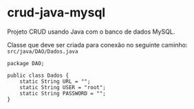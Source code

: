 # crud-java-mysql
Projeto CRUD usando Java com o banco de dados MySQL.

Classe que deve ser criada para conexão no seguinte caminho: `src/java/DAO/Dados.java`

```
package DAO;

public class Dados {
    static String URL = "";
    static String USER = "root";
    static String PASSWORD = "";
}
```
